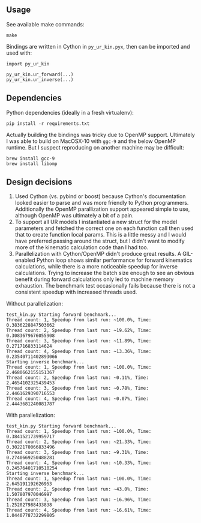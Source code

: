 ## Usage

See available make commands:
```
make
```

Bindings are written in Cython in `py_ur_kin.pyx`, then can be imported and used with:
```
import py_ur_kin

py_ur_kin.ur_forward(...)
py_ur_kin.ur_inverse(...)
```

## Dependencies

Python dependencies (ideally in a fresh virtualenv):
```
pip install -r requirements.txt
```

Actually building the bindings was tricky due to OpenMP support. Ultimately I was able to build on MacOSX-10 with `ggc-9` and the below OpenMP runtime. But I suspect reproducing on another machine may be difficult:
```
brew install gcc-9
brew install libomp
```

## Design decisions

1. Used Cython (vs. pybind or boost) because Cython's documentation looked easier to parse and was more friendly to Python programmers. Additionally the OpenMP parallization support appeared simple to use, although OpenMP was ultimately a bit of a pain.
1. To support all UR models I instantiated a new struct for the model parameters and fetched the correct one on each function call then used that to create function local params. This is a little messy and I would have preferred passing around the struct, but I didn't want to modify more of the kinematic calculation code than I had too.
1. Parallelization with Cython/OpenMP didn't produce great results. A GIL-enabled Python loop shows similar performance for forward kinematics calculations, while there is a more noticeable speedup for inverse calculations. Trying to increase the batch size enough to see an obvious benefit during forward calculations only led to machine memory exhaustion. The benchmark test occasionally fails because there is not a consistent speedup with increased threads used.

Without parallelization:
```
test_kin.py Starting forward benchmark...
Thread count: 1, Speedup from last run: ~100.0%, Time: 0.3836228847503662
Thread count: 2, Speedup from last run: ~19.62%, Time: 0.3083679676055908
Thread count: 3, Speedup from last run: ~11.89%, Time: 0.271716833114624
Thread count: 4, Speedup from last run: ~13.36%, Time: 0.23540711402893066
Starting inverse benchmark...
Thread count: 1, Speedup from last run: ~100.0%, Time: 2.4680662155151367
Thread count: 2, Speedup from last run: ~0.11%, Time: 2.4654102325439453
Thread count: 3, Speedup from last run: ~0.78%, Time: 2.4461629390716553
Thread count: 4, Speedup from last run: ~0.07%, Time: 2.4443681240081787
```

With parallelization:
```
test_kin.py Starting forward benchmark...
Thread count: 1, Speedup from last run: ~100.0%, Time: 0.3841521739959717
Thread count: 2, Speedup from last run: ~21.33%, Time: 0.3022170066833496
Thread count: 3, Speedup from last run: ~9.31%, Time: 0.2740669250488281
Thread count: 4, Speedup from last run: ~10.33%, Time: 0.24576401710510254
Starting inverse benchmark...
Thread count: 1, Speedup from last run: ~100.0%, Time: 2.645191192626953
Thread count: 2, Speedup from last run: ~43.0%, Time: 1.507807970046997
Thread count: 3, Speedup from last run: ~16.96%, Time: 1.252027988433838
Thread count: 4, Speedup from last run: ~16.61%, Time: 1.0440778732299805
```
